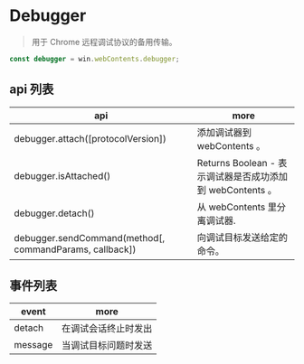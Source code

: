 # Debugger

> 用于 Chrome 远程调试协议的备用传输。

```js
const debugger = win.webContents.debugger;
```

## api 列表

| api                                                     | more                                                      |
| ------------------------------------------------------- | --------------------------------------------------------- |
| debugger.attach([protocolVersion])                      | 添加调试器到 webContents 。                               |
| debugger.isAttached()                                   | Returns Boolean - 表示调试器是否成功添加到 webContents 。 |
| debugger.detach()                                       | 从 webContents 里分离调试器.                              |
| debugger.sendCommand(method[, commandParams, callback]) | 向调试目标发送给定的命令。                                |

## 事件列表

| event   | more                 |
| ------- | -------------------- |
| detach  | 在调试会话终止时发出 |
| message | 当调试目标问题时发送 |